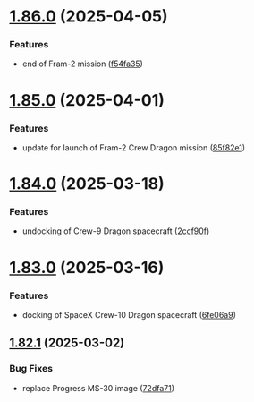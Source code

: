 # [1.86.0](https://github.com/corquaid/international-space-station-APIs/compare/v1.85.0...v1.86.0) (2025-04-05)


### Features

* end of Fram-2 mission ([f54fa35](https://github.com/corquaid/international-space-station-APIs/commit/f54fa35e6b3994e469e6d316ee2555103fcd88cb))



# [1.85.0](https://github.com/corquaid/international-space-station-APIs/compare/v1.84.0...v1.85.0) (2025-04-01)


### Features

* update for launch of Fram-2 Crew Dragon mission ([85f82e1](https://github.com/corquaid/international-space-station-APIs/commit/85f82e121687807b73f211ee3d72bdb4e284468a))



# [1.84.0](https://github.com/corquaid/international-space-station-APIs/compare/v1.83.0...v1.84.0) (2025-03-18)


### Features

* undocking of Crew-9 Dragon spacecraft ([2ccf90f](https://github.com/corquaid/international-space-station-APIs/commit/2ccf90f25cfdbf05a3ebe8469fbbf2f96697aac7))



# [1.83.0](https://github.com/corquaid/international-space-station-APIs/compare/v1.82.1...v1.83.0) (2025-03-16)


### Features

* docking of SpaceX Crew-10 Dragon spacecraft ([6fe06a9](https://github.com/corquaid/international-space-station-APIs/commit/6fe06a9ef825ee208319eb0d254ad7cc87ceb773))



## [1.82.1](https://github.com/corquaid/international-space-station-APIs/compare/v1.82.0...v1.82.1) (2025-03-02)


### Bug Fixes

* replace Progress MS-30 image ([72dfa71](https://github.com/corquaid/international-space-station-APIs/commit/72dfa71921467afa969a01598e5894abb370640b))



